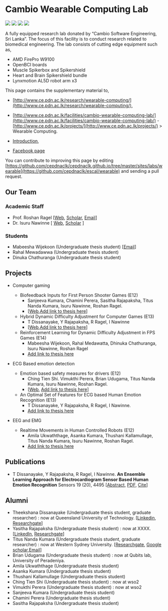 # Cambio Wearable Computing Lab

![](img/i.jpg)
![](img/i.2pg)
![](img/i.3pg)
![](img/i.4pg)

A fully equipped research lab donated by “Cambio Software Engineering, Sri Lanka”. The focus of this facility is to conduct research related to biomedical engineering. The lab consists of cutting edge equipment such as,
- AMD FirePro W9100
- OpenBCI boards
- Muscle Spikerbox and Spikershield
- Heart and Brain Spikershield bundle
- Lynxmotion AL5D robot arm x3


This page contains the supplementary material to,
- [http://www.ce.pdn.ac.lk/research/wearable-computing/](http://www.ce.pdn.ac.lk/research/wearable-computing/),
- [http://www.ce.pdn.ac.lk/facilities/cambio-wearable-computing-lab/](http://www.ce.pdn.ac.lk/facilities/cambio-wearable-computing-lab/)
-[http://www.ce.pdn.ac.lk/projects/](http://www.ce.pdn.ac.lk/projects/) > Wearable Computing.


- [Introduction](./cambio-lab-intro.pdf),
- [Facebook page](https://www.facebook.com/CambioWearableComputing/)

You can contribute to improving this page by editing [https://github.com/cepdnaclk/cepdnaclk.github.io/tree/master/sites/labs/wearable](https://github.com/cepdnaclk/escal/wearable) and sending a pull request.

## Our Team

### Academic Staff
* Prof. Roshan Ragel [[Web](http://www.ce.pdn.ac.lk/academic-staff/roshan-g-ragel/), [Scholar](https://scholar.google.com/citations?hl=en&user=UTYj8usAAAAJ), [Email](mailto:roshanr@eng.pdn.ac.lk)]
* Dr. Isuru Nawinne [ [Web](http://www.ce.pdn.ac.lk/academic-staff/isuru-nawinne/),  [Scholar](https://scholar.google.com/citations?hl=en&user=8qqGvuwAAAAJ) ]

### Students
* Mabeesha Wijekoon (Undergraduate thesis student) [[Email](mailto:mabeesha.wijekoon@eng.pdn.ac.lk)]
* Rahal Mewadawwa (Undergraduate thesis student)
* Dinuka Chathuranga (Undergraduate thesis student)

## Projects

* Computer gaming
    * Biofeedback Inputs for First Person Shooter Games (E12)
        * Sanjeeva Kumara, Chamini Perera, Sasitha Rajapaksha, Titus Nanda Kumara, Isuru Nawinne, Roshan Ragel.
        * [[Web](http://www.ce.pdn.ac.lk/project/biofeedback-inputs-for-first-person-shooter-games/),[Add link to thesis here](/)]
    * Hybrid Dynamic Difficulty Adjustment for Computer Games (E13)
        * T Dissanayake, Y Rajapaksha, R Ragel, I Nawinne
        * [[Web](http://www.ce.pdn.ac.lk/project/neuro-fuzzy-dynamic-difficulty-adjustment-for-computer-games/),[Add link to thesis here](/)]
    * Reinforcement Learning for Dynamic Difficulty Adjustment in FPS Games (E14)
        * Mabeesha Wijekoon, Rahal Medawatta, Dhinuka Chathuranga, Isuru Nawinne, Roshan Ragel
        * [Add link to thesis here](/)

* ECG Based emotion detection
    * Emotion based safety measures for drivers (E12)
        * Ching Tien Shi. Vimukthi Perera, Brian Udugama, Titus Nanda Kumara, Isuru Nawinne, Roshan Ragel.
        * [[Web](http://www.ce.pdn.ac.lk/project/emotion-based-safety-measures-for-drivers/), [Add link to thesis here](/)]
    * An Optimal Set of Features for ECG based Human Emotion Recognition (E13)
        * T Dissanayake, Y Rajapaksha, R Ragel, I Nawinne.
        * [Add link to thesis here](/)

* EEG and EMG
    * Realtime Movements in Human Controlled Robots (E12)
        * Amila Ukwaththage, Asanka Kumara, Thushani Kallamullage, Titus Nanda Kumara, Isuru Nawinne, Roshan Ragel.
        * [Add link to thesis here](/)


## Publications

* T Dissanayake, Y Rajapaksha, R Ragel, I Nawinne. **An Ensemble Learning Approach for Electrocardiogram Sensor Based Human Emotion Recognition** Sensors 19 (20), 4495 [[Abstract](https://www.mdpi.com/1424-8220/19/20/4495), [PDF](https://www.mdpi.com/1424-8220/19/20/4495/pdf), [Cite](https://www.mdpi.com/1424-8220/19/20/4495#cite)]


## Alumni
* Theekshana Dissanayake (Undergraduate thesis student, graduate researcher) : now at Queensland University of Technology. [[Linkedin](https://www.linkedin.com/in/thekzn), [Researchgate](https://www.researchgate.net/profile/Theekshana_Dissanayake)]
* Yasitha Rajapaksha (Undergraduate thesis student) : now at XXXX. [[LinkedIn](https://www.linkedin.com/in/yasitha-rajapaksha/), [Researchgate](https://www.researchgate.net/profile/Yasitha_Rajapaksha)]
* Titus Nanda Kumara (Undergraduate thesis student, graduate researcher) : now at Western Sydney University. [[Researchgate](https://www.researchgate.net/profile/Titus_Nanda_Kumara), [Google scholar](https://scholar.google.com/citations?user=9BrdpSYAAAAJ&hl=nl),[Email](mailto:titus.nandakumara@gmail.com)]
* Brian Udugama (Undergraduate thesis student) : now at Qubits lab, University of Peradeniya.
* Amila Ukwaththage (Undergraduate thesis student)
* Asanka Kumara (Undergraduate thesis student)
* Thushani Kallamullage (Undergraduate thesis student)
* Ching Tien Shi (Undergraduate thesis student) : now at wso2
* Vimukthi Perera (Undergraduate thesis student) : now at wso2
* Sanjeeva Kumara (Undergraduate thesis student)
* Chamini Perera (Undergraduate thesis student)
* Sasitha Rajapaksha (Undergraduate thesis student)
